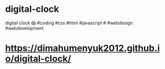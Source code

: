 # digital-clock
digital clock 😱 #coding #css #html #javascript  # #webdesign #webdevelopment
# https://dimahumenyuk2012.github.io/digital-clock/
